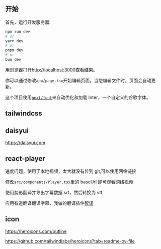 ## 开始

首先，运行开发服务器:

```bash
npm run dev
# or
yarn dev
# or
pnpm dev
# or
bun dev
```

用浏览器打开[http://localhost:3000](http://localhost:3000)查看结果。

你可以通过修改`app/page.tsx`开始编辑页面。当您编辑文件时，页面会自动更新。

这个项目使用[`next/font`](https://nextjs.org/docs/basic-features/font-optimization)来自动优化和加载 Inter，一个自定义的谷歌字体。

## tailwindcss

## daisyui

https://daisyui.com

## react-player

速度问题，使用了本地视频，太大就没有传到 git,可以使用网络链接

修改`src/components/Player.tsx`里的 baseUrl 即可观看网络视频

使用剪影翻译并导出字幕数据 srt，然后转换为 vtt

应用有道翻译翻译字幕，我做的翻译插件[智译](https://marketplace.visualstudio.com/items?itemName=wohugb.intelitrans)

## icon

https://heroicons.com/outline

https://github.com/tailwindlabs/heroicons?tab=readme-ov-file
